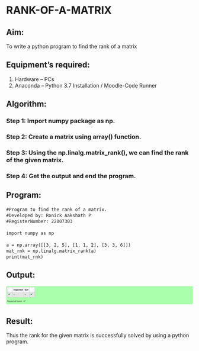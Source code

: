 # RANK-OF-A-MATRIX
## Aim:
To write a python program to find the rank of a matrix
## Equipment’s required:
1. 	Hardware – PCs
2. 	Anaconda – Python 3.7 Installation / Moodle-Code Runner
## Algorithm:
### Step 1: Import numpy package as np.
### Step 2: Create a matrix using array() function.
### Step 3: Using the np.linalg.matrix_rank(), we can find the rank of the given matrix.
### Step 4: Get the output and end the program.
## Program:
```
#Program to find the rank of a matrix.
#Developed by: Ronick Aakshath P
#RegisterNumber: 22007303

import numpy as np

a = np.array([[3, 2, 5], [1, 1, 2], [3, 3, 6]])
mat_rnk = np.linalg.matrix_rank(a)
print(mat_rnk)
```
## Output:
![output for rank of a matrix](/Output_for_Mat_Rnk.png)

## Result:
Thus the rank for the given matrix is successfully solved by  using a python program.
